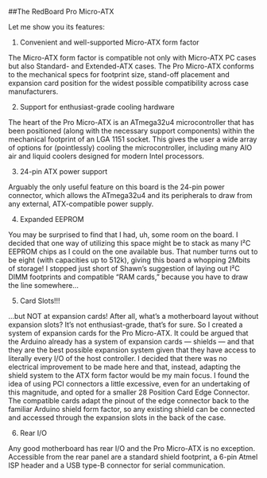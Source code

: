 ##The RedBoard Pro Micro-ATX



Let me show you its features:

1) Convenient and well-supported Micro-ATX form factor

The Micro-ATX form factor is compatible not only with Micro-ATX PC cases but also Standard- and Extended-ATX cases. The Pro Micro-ATX conforms to the mechanical specs for footprint size, stand-off placement and expansion card position for the widest possible compatibility across case manufacturers.

2) Support for enthusiast-grade cooling hardware

The heart of the Pro Micro-ATX is an ATmega32u4 microcontroller that has been positioned (along with the necessary support components) within the mechanical footprint of an LGA 1151 socket. This gives the user a wide array of options for (pointlessly) cooling the microcontroller, including many AIO air and liquid coolers designed for modern Intel processors.

3) 24-pin ATX power support

Arguably the only useful feature on this board is the 24-pin power connector, which allows the ATmega32u4 and its peripherals to draw from any external, ATX-compatible power supply.

4) Expanded EEPROM

You may be surprised to find that I had, uh, some room on the board. I decided that one way of utilizing this space might be to stack as many I²C EEPROM chips as I could on the one available bus. That number turns out to be eight (with capacities up to 512k), giving this board a whopping 2Mbits of storage! I stopped just short of Shawn’s suggestion of laying out I²C DIMM footprints and compatible “RAM cards,” because you have to draw the line somewhere…

5) Card Slots!!!

…but NOT at expansion cards! After all, what’s a motherboard layout without expansion slots? It’s not enthusiast-grade, that’s for sure. So I created a system of expansion cards for the Pro Micro-ATX. It could be argued that the Arduino already has a system of expansion cards — shields — and that they are the best possible expansion system given that they have access to literally every I/O of the host controller. I decided that there was no electrical improvement to be made here and that, instead, adapting the shield system to the ATX form factor would be my main focus. I found the idea of using PCI connectors a little excessive, even for an undertaking of this magnitude, and opted for a smaller 28 Position Card Edge Connector. The compatible cards adapt the pinout of the edge connector back to the familiar Arduino shield form factor, so any existing shield can be connected and accessed through the expansion slots in the back of the case.

6) Rear I/O

Any good motherboard has rear I/O and the Pro Micro-ATX is no exception. Accessible from the rear panel are a standard shield footprint, a 6-pin Atmel ISP header and a USB type-B connector for serial communication.
